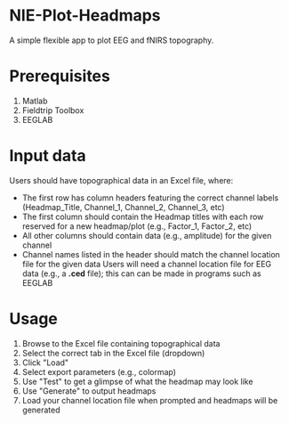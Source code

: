 # NIE-Plot-Headmaps
A simple flexible app to plot EEG and fNIRS topography.

# Prerequisites
1. Matlab
2. Fieldtrip Toolbox
3. EEGLAB

# Input data
Users should have topographical data in an Excel file, where:
   - The first row has column headers featuring the correct channel labels (Headmap_Title, Channel_1, Channel_2, Channel_3, etc)
   - The first column should contain the Headmap titles with each row reserved for a new headmap/plot (e.g., Factor_1, Factor_2, etc)
   - All other columns should contain data (e.g., amplitude) for the given channel
   - Channel names listed in the header should match the channel location file for the given data
Users will need a channel location file for EEG data (e.g., a **.ced** file); this can can be made in programs such as EEGLAB

# Usage
1. Browse to the Excel file containing topographical data
2. Select the correct tab in the Excel file (dropdown)
3. Click "Load"
4. Select export parameters (e.g., colormap)
5. Use "Test" to get a glimpse of what the headmap may look like
6. Use "Generate" to output headmaps
7. Load your channel location file when prompted and headmaps will be generated
